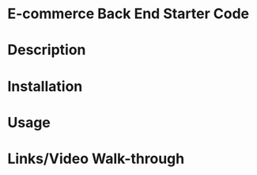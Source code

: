 # E-commerce Back End Starter Code

# Description

# Installation

# Usage

# Links/Video Walk-through
